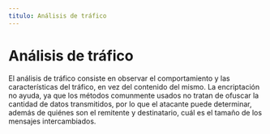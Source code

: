 ```yaml
---
titulo: Análisis de tráfico
---
```


Análisis de tráfico
===================

El análisis de tráfico consiste en observar el comportamiento y las características del tráfico, en vez del contenido del mismo.
La encriptación no ayuda, ya que los métodos comunmente usados no tratan de ofuscar la cantidad de datos transmitidos, por lo que
el atacante puede determinar, además de quiénes son el remitente y destinatario, cuál es el tamaño de los mensajes intercambiados.
